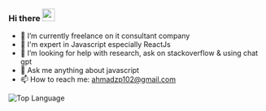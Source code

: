 ### Hi there <img src="https://media.giphy.com/media/hvRJCLFzcasrR4ia7z/giphy.gif" width="25px">


- 🔭 I’m currently freelance on it consultant company
- 🌱 I'm expert in Javascript especially ReactJs
- 🤔 I’m looking for help with research, ask on stackoverflow & using chat gpt
- 💬 Ask me anything about javascript
- 📫 How to reach me: ahmadzp102@gmail.com




![Top Language](https://github-readme-stats.vercel.app/api/top-langs/?username=azputra&layout=compact&theme=darcula)
